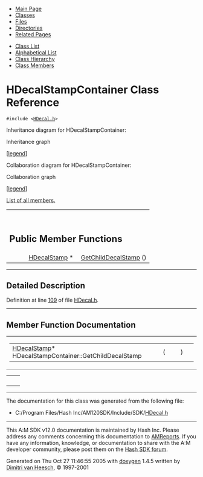<div class="tabs">

- [Main Page](index.md)
- <span id="current">[Classes](annotated.md)</span>
- [Files](files.md)
- [Directories](dirs.md)
- [Related Pages](pages.md)

</div>

<div class="tabs">

- [Class List](annotated.md)
- [Alphabetical List](classes.md)
- [Class Hierarchy](hierarchy.md)
- [Class Members](functions.md)

</div>

# HDecalStampContainer Class Reference

`#include <`<a href="HDecal_8h-source.md" class="el"><code>HDecal.h</code></a>`>`

Inheritance diagram for HDecalStampContainer:

<span class="image placeholder" original-image-src="classHDecalStampContainer__inherit__graph.gif" original-image-title="" border="0" usemap="#HDecalStampContainer__inherit__map">Inheritance graph</span>

\[[legend](graph_legend.md)\]

Collaboration diagram for HDecalStampContainer:

<span class="image placeholder" original-image-src="classHDecalStampContainer__coll__graph.gif" original-image-title="" border="0" usemap="#HDecalStampContainer__coll__map">Collaboration graph</span>

\[[legend](graph_legend.md)\]

[List of all members.](classHDecalStampContainer-members.md)

<table data-border="0" data-cellpadding="0" data-cellspacing="0">
<colgroup>
<col style="width: 50%" />
<col style="width: 50%" />
</colgroup>
<tbody>
<tr>
<td></td>
<td></td>
</tr>
<tr>
<td colspan="2"><br />
&#10;<h2 id="public-member-functions">Public Member Functions</h2></td>
</tr>
<tr>
<td class="memItemLeft" style="text-align: right;" data-nowrap="" data-valign="top"><a href="classHDecalStamp.md" class="el">HDecalStamp</a> * </td>
<td class="memItemRight" data-valign="bottom"><a href="classHDecalStampContainer.md#56aa4a465fa92cb5d268a4e35540a0a0" class="el">GetChildDecalStamp</a> ()</td>
</tr>
</tbody>
</table>

------------------------------------------------------------------------

<span id="_details"></span>

## Detailed Description

Definition at line <a href="HDecal_8h-source.md#l00109" class="el">109</a> of file <a href="HDecal_8h-source.md" class="el">HDecal.h</a>.

------------------------------------------------------------------------

## Member Function Documentation

<span id="56aa4a465fa92cb5d268a4e35540a0a0" class="anchor"></span>

<table class="mdTable" data-cellpadding="2" data-cellspacing="0">
<colgroup>
<col style="width: 100%" />
</colgroup>
<tbody>
<tr>
<td class="mdRow"><table data-cellpadding="0" data-cellspacing="0" data-border="0">
<tbody>
<tr>
<td class="md" data-nowrap="" data-valign="top"><a href="classHDecalStamp.md" class="el">HDecalStamp</a>* HDecalStampContainer::GetChildDecalStamp</td>
<td class="md" data-valign="top">( </td>
<td class="mdname1" data-valign="top" data-nowrap=""></td>
<td class="md" data-valign="top"> ) </td>
<td class="md" data-nowrap=""></td>
</tr>
</tbody>
</table></td>
</tr>
</tbody>
</table>

|     |     |
|-----|-----|
|     |     |

------------------------------------------------------------------------

The documentation for this class was generated from the following file:

- C:/Program Files/Hash Inc/AM120SDK/Include/SDK/<a href="HDecal_8h-source.md" class="el">HDecal.h</a>

------------------------------------------------------------------------

<span class="small">This A:M SDK v12.0 documentation is maintained by Hash Inc. Please address any comments concerning this documentation to [AMReports](http://www.hash.com/reports). If you have any information, knowledge, or documentation to share with the A:M developer community, please post them on the [Hash SDK forum](http://www.hash.com/forums/index.php?showforum=11).</span>

Generated on Thu Oct 27 11:46:55 2005 with [<span class="image placeholder" original-image-src="doxygen.png" original-image-title="" height="45" width="100" align="middle" border="0">doxygen</span>](http://www.doxygen.org/index.html) 1.4.5 written by [Dimitri van Heesch](mailto:dimitri@stack.nl), © 1997-2001
